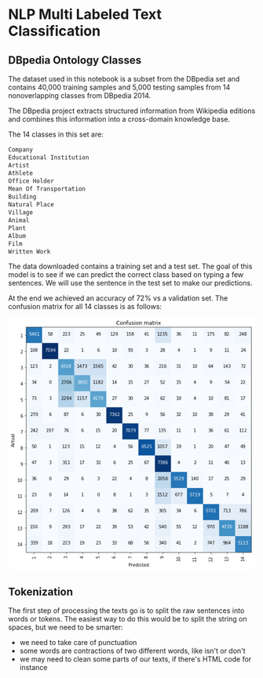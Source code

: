 # NLP Multi Labeled Text Classification
## DBpedia Ontology Classes


The dataset used in this notebook is a subset from the DBpedia set and contains 40,000 training samples and 5,000 testing samples from 14 nonoverlapping classes from DBpedia 2014.

The DBpedia project extracts structured information from Wikipedia editions and combines this information into a cross-domain knowledge base.

The 14 classes in this set are:

    Company
    Educational Institution
    Artist
    Athlete
    Office Holder
    Mean Of Transportation
    Building
    Natural Place
    Village
    Animal
    Plant
    Album
    Film
    Written Work

The data downloaded contains a training set and a test set. The goal of this model is to see if we can predict the correct class based on typing a few sentences. We will use the sentence in the test set to make our predictions.

At the end we achieved an accuracy of 72% vs a validation set.  The confusion matrix for all 14 classes is as follows:

![alt text](https://github.com/mlsmall/NLP-Multi-Labeled-Text-Classification/blob/master/cm.png)



## Tokenization

The first step of processing the texts go is to split the raw sentences into words or tokens. The easiest way to do this would be to split the string on spaces, but we need to be smarter:

- we need to take care of punctuation
- some words are contractions of two different words, like isn't or don't
- we may need to clean some parts of our texts, if there's HTML code for instance
